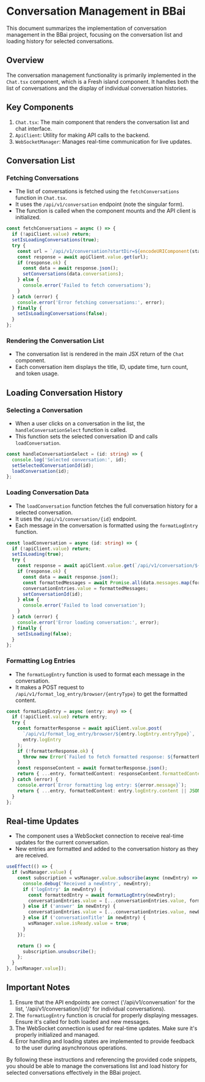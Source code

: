 # Conversation Management in BBai

This document summarizes the implementation of conversation management in the BBai project, focusing on the conversation list and loading history for selected conversations.

## Overview

The conversation management functionality is primarily implemented in the `Chat.tsx` component, which is a Fresh island component. It handles both the list of conversations and the display of individual conversation histories.

## Key Components

1. `Chat.tsx`: The main component that renders the conversation list and chat interface.
2. `ApiClient`: Utility for making API calls to the backend.
3. `WebSocketManager`: Manages real-time communication for live updates.

## Conversation List

### Fetching Conversations

- The list of conversations is fetched using the `fetchConversations` function in `Chat.tsx`.
- It uses the `/api/v1/conversation` endpoint (note the singular form).
- The function is called when the component mounts and the API client is initialized.

```typescript
const fetchConversations = async () => {
  if (!apiClient.value) return;
  setIsLoadingConversations(true);
  try {
    const url = `/api/v1/conversation?startDir=${encodeURIComponent(startDir)}&limit=50`;
    const response = await apiClient.value.get(url);
    if (response.ok) {
      const data = await response.json();
      setConversations(data.conversations);
    } else {
      console.error('Failed to fetch conversations');
    }
  } catch (error) {
    console.error('Error fetching conversations:', error);
  } finally {
    setIsLoadingConversations(false);
  }
};
```

### Rendering the Conversation List

- The conversation list is rendered in the main JSX return of the `Chat` component.
- Each conversation item displays the title, ID, update time, turn count, and token usage.

## Loading Conversation History

### Selecting a Conversation

- When a user clicks on a conversation in the list, the `handleConversationSelect` function is called.
- This function sets the selected conversation ID and calls `loadConversation`.

```typescript
const handleConversationSelect = (id: string) => {
  console.log('Selected conversation:', id);
  setSelectedConversationId(id);
  loadConversation(id);
};
```

### Loading Conversation Data

- The `loadConversation` function fetches the full conversation history for a selected conversation.
- It uses the `/api/v1/conversation/{id}` endpoint.
- Each message in the conversation is formatted using the `formatLogEntry` function.

```typescript
const loadConversation = async (id: string) => {
  if (!apiClient.value) return;
  setIsLoading(true);
  try {
    const response = await apiClient.value.get(`/api/v1/conversation/${id}?startDir=${encodeURIComponent(startDir)}`);
    if (response.ok) {
      const data = await response.json();
      const formattedMessages = await Promise.all(data.messages.map(formatLogEntry));
      conversationEntries.value = formattedMessages;
      setConversationId(id);
    } else {
      console.error('Failed to load conversation');
    }
  } catch (error) {
    console.error('Error loading conversation:', error);
  } finally {
    setIsLoading(false);
  }
};
```

### Formatting Log Entries

- The `formatLogEntry` function is used to format each message in the conversation.
- It makes a POST request to `/api/v1/format_log_entry/browser/{entryType}` to get the formatted content.

```typescript
const formatLogEntry = async (entry: any) => {
  if (!apiClient.value) return entry;
  try {
    const formatterResponse = await apiClient.value.post(
      `/api/v1/format_log_entry/browser/${entry.logEntry.entryType}`,
      entry.logEntry
    );
    if (!formatterResponse.ok) {
      throw new Error(`Failed to fetch formatted response: ${formatterResponse.statusText}`);
    }
    const responseContent = await formatterResponse.json();
    return { ...entry, formattedContent: responseContent.formattedContent };
  } catch (error) {
    console.error(`Error formatting log entry: ${error.message}`);
    return { ...entry, formattedContent: entry.logEntry.content || JSON.stringify(entry.logEntry) };
  }
};
```

## Real-time Updates

- The component uses a WebSocket connection to receive real-time updates for the current conversation.
- New entries are formatted and added to the conversation history as they are received.

```typescript
useEffect(() => {
  if (wsManager.value) {
    const subscription = wsManager.value.subscribe(async (newEntry) => {
      console.debug('Received a newEntry', newEntry);
      if ('logEntry' in newEntry) {
        const formattedEntry = await formatLogEntry(newEntry);
        conversationEntries.value = [...conversationEntries.value, formattedEntry];
      } else if ('answer' in newEntry) {
        conversationEntries.value = [...conversationEntries.value, newEntry];
      } else if ('conversationTitle' in newEntry) {
        wsManager.value.isReady.value = true;
      }
    });

    return () => {
      subscription.unsubscribe();
    };
  }
}, [wsManager.value]);
```

## Important Notes

1. Ensure that the API endpoints are correct ('/api/v1/conversation' for the list, '/api/v1/conversation/{id}' for individual conversations).
2. The `formatLogEntry` function is crucial for properly displaying messages. Ensure it's called for both loaded and new messages.
3. The WebSocket connection is used for real-time updates. Make sure it's properly initialized and managed.
4. Error handling and loading states are implemented to provide feedback to the user during asynchronous operations.

By following these instructions and referencing the provided code snippets, you should be able to manage the conversations list and load history for selected conversations effectively in the BBai project.